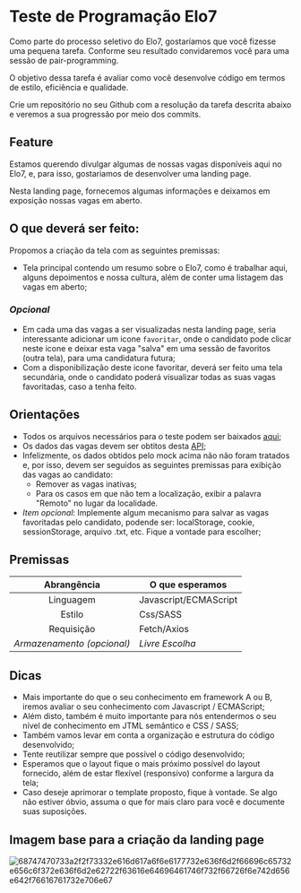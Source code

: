 # Teste de Programação Elo7
Como parte do processo seletivo do Elo7, gostaríamos que você fizesse uma pequena tarefa. Conforme seu resultado convidaremos você para uma sessão de pair-programming.

O objetivo dessa tarefa é avaliar como você desenvolve código em termos de estilo, eficiência e qualidade.

Crie um repositório no seu Github com a resolução da tarefa descrita abaixo e veremos a sua progressão por meio dos commits.

## Feature
Estamos querendo divulgar algumas de nossas vagas disponíveis aqui no Elo7, e, para isso, gostariamos de desenvolver uma landing page.

Nesta landing page, fornecemos algumas informações e deixamos em exposição nossas vagas em aberto.

## O que deverá ser feito:
Propomos a criação da tela com as seguintes premissas:
- Tela principal contendo um resumo sobre o Elo7, como é trabalhar aqui, alguns depoimentos e nossa cultura, além de conter uma listagem das vagas em aberto;

### *Opcional*
- Em cada uma das vagas a ser visualizadas nesta landing page, seria interessante adicionar um icone `favoritar`, onde o candidato pode clicar neste icone e deixar esta vaga "salva" em uma sessão de favoritos (outra tela), para uma candidatura futura;
- Com a disponibilização deste icone favoritar, deverá ser feito uma tela secundária, onde o candidato poderá visualizar todas as suas vagas favoritadas, caso a tenha feito.

## Orientações
- Todos os arquivos necessários para o teste podem ser baixados [aqui](https://s3.amazonaws.com/files.elo7.com.br/candidatos/front-end/teste.zip);
- Os dados das vagas devem ser obtitos desta [API](http://www.mocky.io/v2/5d6fb6b1310000f89166087b);
- Infelizmente, os dados obtidos pelo mock acima não não foram tratados e, por isso, devem ser seguidos as seguintes premissas para exibição das vagas ao candidato:
  - Remover as vagas inativas;
  - Para os casos em que não tem a localização, exibir  a palavra "Remoto" no lugar da localidade.
- *Item opcional*: Implemente algum mecanismo para salvar as vagas favoritadas pelo candidato, podende ser: localStorage, cookie, sessionStorage, arquivo .txt, etc. Fique a vontade para escolher;

## Premissas
| Abrangência                | O que esperamos       |
| :------------------------: | --------------------- |
| Linguagem                  | Javascript/ECMAScript |
| Estilo                     | Css/SASS              |
| Requisição                 | Fetch/Axios           |
| *Armazenamento (opcional)* | *Livre Escolha*       |

## Dicas
- Mais importante do que o seu conhecimento em framework A ou B, iremos avaliar o seu conhecimento com Javascript / ECMAScript;
- Além disto, também é muito importante para nós entendermos o seu nível de conhecimento em JTML semântico e CSS / SASS;
- Também vamos levar em conta a organização e estrutura do código desenvolvido;
- Tente reutilizar sempre que possível o código desenvolvido;
- Esperamos que o layout fique o mais próximo possível do layout fornecido, além de estar flexível (responsivo) conforme a largura da tela;
- Caso deseje aprimorar o template proposto, fique à vontade. Se algo não estiver óbvio, assuma o que for mais claro para você e documente suas suposições.

## Imagem base para a criação da landing page
![68747470733a2f2f73332e616d617a6f6e6177732e636f6d2f66696c65732e656c6f372e636f6d2e62722f63616e64696461746f732f66726f6e742d656e642f76616761732e706e67](https://user-images.githubusercontent.com/7774041/180889357-426be8e3-9e24-4fe5-b88d-7caebc3ac352.png)
